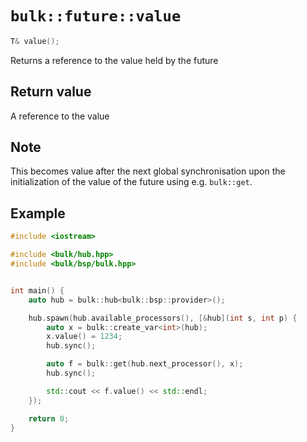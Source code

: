 # `bulk::future::value`

```cpp
T& value();
```

Returns a reference to the value held by the future

## Return value

A reference to the value

## Note

This becomes value after the next global synchronisation upon the initialization of the value of the future using e.g. `bulk::get`.

## Example

```cpp
#include <iostream>

#include <bulk/hub.hpp>
#include <bulk/bsp/bulk.hpp>


int main() {
    auto hub = bulk::hub<bulk::bsp::provider>();

    hub.spawn(hub.available_processors(), [&hub](int s, int p) {
        auto x = bulk::create_var<int>(hub);
        x.value() = 1234;
        hub.sync();

        auto f = bulk::get(hub.next_processor(), x);
        hub.sync();

        std::cout << f.value() << std::endl;
    });

    return 0;
}
```
